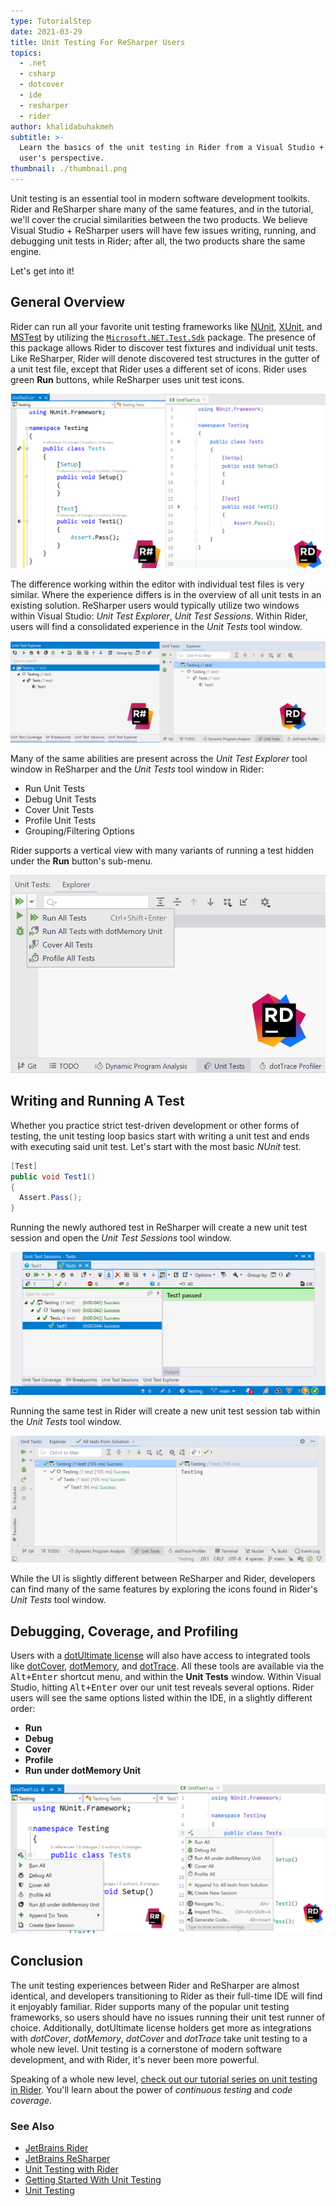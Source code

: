 ```yaml
---
type: TutorialStep
date: 2021-03-29
title: Unit Testing For ReSharper Users
topics:
  - .net
  - csharp
  - dotcover
  - ide
  - resharper
  - rider
author: khalidabuhakmeh
subtitle: >-
  Learn the basics of the unit testing in Rider from a Visual Studio + ReSharper
  user's perspective.
thumbnail: ./thumbnail.png
---
```


Unit testing is an essential tool in modern software development toolkits. Rider and ReSharper share many of the same features, and in the tutorial, we'll cover the crucial similarities between the two products. We believe Visual Studio + ReSharper users will have few issues writing, running, and debugging unit tests in Rider; after all, the two products share the same engine.

Let's get into it!

<!--more-->

## General Overview

Rider can run all your favorite unit testing frameworks like [NUnit](https://nunit.org/), [XUnit](https://xunit.net/), and [MSTest](https://docs.microsoft.com/en-us/dotnet/core/testing/unit-testing-with-mstest) by utilizing the [`Microsoft.NET.Test.Sdk`](https://www.nuget.org/packages/Microsoft.NET.Test.Sdk/) package. The presence of this package allows Rider to discover test fixtures and individual unit tests. Like ReSharper, Rider will denote discovered test structures in the gutter of a unit test file, except that Rider uses a different set of icons. Rider uses green **Run** buttons, while ReSharper uses unit test icons.

![Comparison between ReSharper and Rider unit testing icons](./editor-comparison.png)

The difference working within the editor with individual test files is very similar. Where the experience differs is in the overview of all unit tests in an existing solution. ReSharper users would typically utilize two windows within Visual Studio: _Unit Test Explorer_, _Unit Test Sessions_. Within Rider, users will find a consolidated experience in the _Unit Tests_ tool window.

![Comparison between Unit Test Explorer windows and Rider Unit Tests](./unit-tests-explorer-comparison.png)

Many of the same abilities are present across the _Unit Test Explorer_ tool window in ReSharper and the _Unit Tests_ tool window in Rider:

- Run Unit Tests
- Debug Unit Tests
- Cover Unit Tests
- Profile Unit Tests
- Grouping/Filtering Options

Rider supports a vertical view with many variants of running a test hidden under the **Run** button's sub-menu.

![Rider unit test tool window vertical action bar](./rider-vertical-runner-bar.png)

## Writing and Running A Test

Whether you practice strict test-driven development or other forms of testing, the unit testing loop basics start with writing a unit test and ends with executing said unit test. Let's start with the most basic _NUnit_ test.

```csharp
[Test]
public void Test1()
{
  Assert.Pass();
}
```

Running the newly authored test in ReSharper will create a new unit test session and open the _Unit Test Sessions_ tool window.

![Running unit tests with resharper and visual studio](./resharper-unit-tests.png)

Running the same test in Rider will create a new unit test session tab within the _Unit Tests_ tool window.

![Running unit tests with rider](./rider-run-unit-tests.png)

While the UI is slightly different between ReSharper and Rider, developers can find many of the same features by exploring the icons found in Rider's _Unit Tests_ tool window.

## Debugging, Coverage, and Profiling

Users with a [dotUltimate license](https://www.jetbrains.com/dotnet/) will also have access to integrated tools like [dotCover](https://www.jetbrains.com/dotCover), [dotMemory](https://www.jetbrains.com/dotMemory), and [dotTrace](https://www.jetbrains.com/dotTrace). All these tools are available via the <kbd>Alt+Enter</kbd> shortcut menu, and within the **Unit Tests** window. Within Visual Studio, hitting <kbd>Alt+Enter</kbd> over our unit test reveals several options. Rider users will see the same options listed within the IDE, in a slightly different order:

- **Run**
- **Debug**
- **Cover**
- **Profile**
- **Run under dotMemory Unit**

![alt+enter menu from within Visual Studio an ReSharper](./resharper-alt-enter-menu.png)

## Conclusion

The unit testing experiences between Rider and ReSharper are almost identical, and developers transitioning to Rider as their full-time IDE will find it enjoyably familiar. Rider supports many of the popular unit testing frameworks, so users should have no issues running their unit test runner of choice. Additionally, dotUltimate license holders get more as integrations with _dotCover_, _dotMemory_, _dotCover_ and _dotTrace_ take unit testing to a whole new level. Unit testing is a cornerstone of modern software development, and with Rider, it's never been more powerful.

Speaking of a whole new level, [check out our tutorial series on unit testing in Rider](https://www.jetbrains.com/guide/dotnet/tutorials/rider-essentials/unit-testing/). You'll learn about the power of _continuous testing_ and _code coverage_.

### See Also

- [JetBrains Rider](https://jetbrains.com/rider)
- [JetBrains ReSharper](https://jetbrains.com/resharper)
- [Unit Testing with Rider](https://www.jetbrains.com/guide/dotnet/tutorials/rider-essentials/unit-testing/)
- [Getting Started With Unit Testing](https://www.jetbrains.com/help/rider/Getting_Started_with_Unit_Testing.html)
- [Unit Testing](https://www.jetbrains.com/help/rider/Unit_Testing__Index.html)

